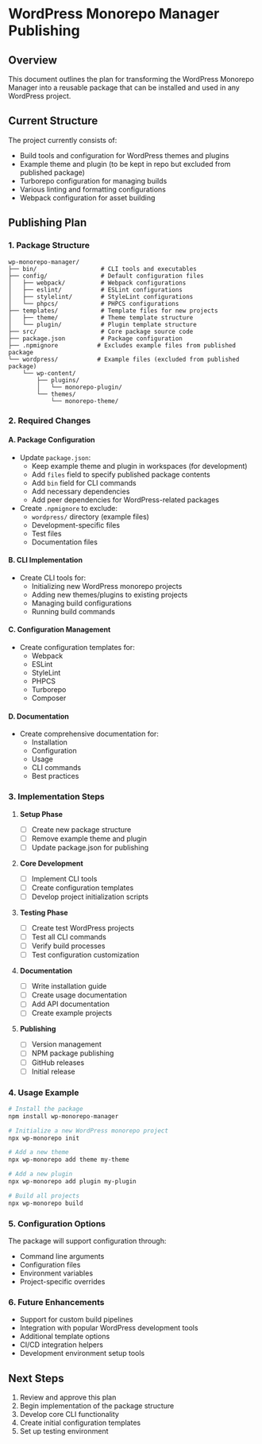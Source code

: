 # WordPress Monorepo Manager Publishing

## Overview

This document outlines the plan for transforming the WordPress Monorepo Manager into a reusable package that can be installed and used in any WordPress project.

## Current Structure

The project currently consists of:

- Build tools and configuration for WordPress themes and plugins
- Example theme and plugin (to be kept in repo but excluded from published package)
- Turborepo configuration for managing builds
- Various linting and formatting configurations
- Webpack configuration for asset building

## Publishing Plan

### 1. Package Structure

```
wp-monorepo-manager/
├── bin/                  # CLI tools and executables
├── config/               # Default configuration files
│   ├── webpack/          # Webpack configurations
│   ├── eslint/           # ESLint configurations
│   ├── stylelint/        # StyleLint configurations
│   └── phpcs/            # PHPCS configurations
├── templates/            # Template files for new projects
│   ├── theme/            # Theme template structure
│   └── plugin/           # Plugin template structure
├── src/                  # Core package source code
├── package.json          # Package configuration
├── .npmignore           # Excludes example files from published package
└── wordpress/           # Example files (excluded from published package)
    └── wp-content/
        ├── plugins/
        │   └── monorepo-plugin/
        └── themes/
            └── monorepo-theme/
```

### 2. Required Changes

#### A. Package Configuration

- Update `package.json`:
    - Keep example theme and plugin in workspaces (for development)
    - Add `files` field to specify published package contents
    - Add `bin` field for CLI commands
    - Add necessary dependencies
    - Add peer dependencies for WordPress-related packages
- Create `.npmignore` to exclude:
    - `wordpress/` directory (example files)
    - Development-specific files
    - Test files
    - Documentation files

#### B. CLI Implementation

- Create CLI tools for:
    - Initializing new WordPress monorepo projects
    - Adding new themes/plugins to existing projects
    - Managing build configurations
    - Running build commands

#### C. Configuration Management

- Create configuration templates for:
    - Webpack
    - ESLint
    - StyleLint
    - PHPCS
    - Turborepo
    - Composer

#### D. Documentation

- Create comprehensive documentation for:
    - Installation
    - Configuration
    - Usage
    - CLI commands
    - Best practices

### 3. Implementation Steps

1. **Setup Phase**

    - [ ] Create new package structure
    - [ ] Remove example theme and plugin
    - [ ] Update package.json for publishing

2. **Core Development**

    - [ ] Implement CLI tools
    - [ ] Create configuration templates
    - [ ] Develop project initialization scripts

3. **Testing Phase**

    - [ ] Create test WordPress projects
    - [ ] Test all CLI commands
    - [ ] Verify build processes
    - [ ] Test configuration customization

4. **Documentation**

    - [ ] Write installation guide
    - [ ] Create usage documentation
    - [ ] Add API documentation
    - [ ] Create example projects

5. **Publishing**
    - [ ] Version management
    - [ ] NPM package publishing
    - [ ] GitHub releases
    - [ ] Initial release

### 4. Usage Example

```bash
# Install the package
npm install wp-monorepo-manager

# Initialize a new WordPress monorepo project
npx wp-monorepo init

# Add a new theme
npx wp-monorepo add theme my-theme

# Add a new plugin
npx wp-monorepo add plugin my-plugin

# Build all projects
npx wp-monorepo build
```

### 5. Configuration Options

The package will support configuration through:

- Command line arguments
- Configuration files
- Environment variables
- Project-specific overrides

### 6. Future Enhancements

- Support for custom build pipelines
- Integration with popular WordPress development tools
- Additional template options
- CI/CD integration helpers
- Development environment setup tools

## Next Steps

1. Review and approve this plan
2. Begin implementation of the package structure
3. Develop core CLI functionality
4. Create initial configuration templates
5. Set up testing environment
